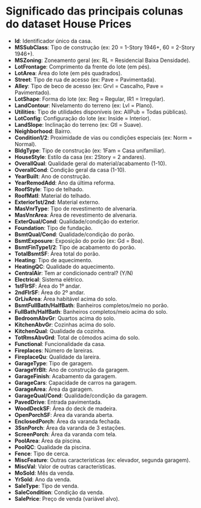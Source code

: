 # Significado das principais colunas do dataset House Prices

- **Id**: Identificador único da casa.
- **MSSubClass**: Tipo de construção (ex: 20 = 1-Story 1946+, 60 = 2-Story 1946+).
- **MSZoning**: Zoneamento geral (ex: RL = Residencial Baixa Densidade).
- **LotFrontage**: Comprimento da frente do lote (em pés).
- **LotArea**: Área do lote (em pés quadrados).
- **Street**: Tipo de rua de acesso (ex: Pave = Pavimentada).
- **Alley**: Tipo de beco de acesso (ex: Grvl = Cascalho, Pave = Pavimentado).
- **LotShape**: Forma do lote (ex: Reg = Regular, IR1 = Irregular).
- **LandContour**: Nivelamento do terreno (ex: Lvl = Plano).
- **Utilities**: Tipo de utilidades disponíveis (ex: AllPub = Todas públicas).
- **LotConfig**: Configuração do lote (ex: Inside = Interior).
- **LandSlope**: Inclinação do terreno (ex: Gtl = Suave).
- **Neighborhood**: Bairro.
- **Condition1/2**: Proximidade de vias ou condições especiais (ex: Norm = Normal).
- **BldgType**: Tipo de construção (ex: 1Fam = Casa unifamiliar).
- **HouseStyle**: Estilo da casa (ex: 2Story = 2 andares).
- **OverallQual**: Qualidade geral do material/acabamento (1-10).
- **OverallCond**: Condição geral da casa (1-10).
- **YearBuilt**: Ano de construção.
- **YearRemodAdd**: Ano da última reforma.
- **RoofStyle**: Tipo de telhado.
- **RoofMatl**: Material do telhado.
- **Exterior1st/2nd**: Material externo.
- **MasVnrType**: Tipo de revestimento de alvenaria.
- **MasVnrArea**: Área de revestimento de alvenaria.
- **ExterQual/Cond**: Qualidade/condição do exterior.
- **Foundation**: Tipo de fundação.
- **BsmtQual/Cond**: Qualidade/condição do porão.
- **BsmtExposure**: Exposição do porão (ex: Gd = Boa).
- **BsmtFinType1/2**: Tipo de acabamento do porão.
- **TotalBsmtSF**: Área total do porão.
- **Heating**: Tipo de aquecimento.
- **HeatingQC**: Qualidade do aquecimento.
- **CentralAir**: Tem ar condicionado central? (Y/N)
- **Electrical**: Sistema elétrico.
- **1stFlrSF**: Área do 1º andar.
- **2ndFlrSF**: Área do 2º andar.
- **GrLivArea**: Área habitável acima do solo.
- **BsmtFullBath/HalfBath**: Banheiros completos/meio no porão.
- **FullBath/HalfBath**: Banheiros completos/meio acima do solo.
- **BedroomAbvGr**: Quartos acima do solo.
- **KitchenAbvGr**: Cozinhas acima do solo.
- **KitchenQual**: Qualidade da cozinha.
- **TotRmsAbvGrd**: Total de cômodos acima do solo.
- **Functional**: Funcionalidade da casa.
- **Fireplaces**: Número de lareiras.
- **FireplaceQu**: Qualidade da lareira.
- **GarageType**: Tipo de garagem.
- **GarageYrBlt**: Ano de construção da garagem.
- **GarageFinish**: Acabamento da garagem.
- **GarageCars**: Capacidade de carros na garagem.
- **GarageArea**: Área da garagem.
- **GarageQual/Cond**: Qualidade/condição da garagem.
- **PavedDrive**: Entrada pavimentada.
- **WoodDeckSF**: Área do deck de madeira.
- **OpenPorchSF**: Área da varanda aberta.
- **EnclosedPorch**: Área da varanda fechada.
- **3SsnPorch**: Área da varanda de 3 estações.
- **ScreenPorch**: Área da varanda com tela.
- **PoolArea**: Área da piscina.
- **PoolQC**: Qualidade da piscina.
- **Fence**: Tipo de cerca.
- **MiscFeature**: Outras características (ex: elevador, segunda garagem).
- **MiscVal**: Valor de outras características.
- **MoSold**: Mês da venda.
- **YrSold**: Ano da venda.
- **SaleType**: Tipo de venda.
- **SaleCondition**: Condição da venda.
- **SalePrice**: Preço de venda (variável alvo).